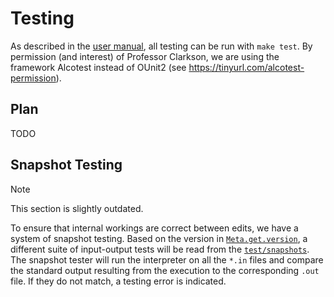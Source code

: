 # Testing

As described in the [user manual](user_manual.md), all testing can be run with `make test`.
By permission (and interest) of Professor Clarkson, we are using the framework Alcotest instead of OUnit2 (see https://tinyurl.com/alcotest-permission).

## Plan

TODO

## Snapshot Testing

> [!NOTE]
> This section is slightly outdated.

To ensure that internal workings are correct between edits, we have a system of snapshot testing.
Based on the version in [`Meta.get.version`](../lib/meta.ml), a different suite of input-output tests will be read from the [`test/snapshots`](../test/snapshots/).
The snapshot tester will run the interpreter on all the `*.in` files and compare the standard output resulting from the execution to the corresponding `.out` file.
If they do not match, a testing error is indicated.
